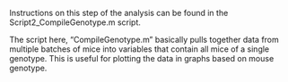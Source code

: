 Instructions on this step of the analysis can be found in the Script2_CompileGenotype.m script.

The script here, “CompileGenotype.m” basically pulls together data from multiple batches of mice into
variables that contain all mice of a single genotype. This is useful for plotting the data in graphs based on
mouse genotype.
